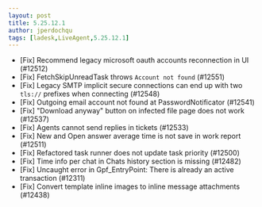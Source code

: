 ```yaml
---
layout: post
title: 5.25.12.1
author: jperdochqu
tags: [ladesk,LiveAgent,5.25.12.1]
---
```


- [Fix] Recommend legacy microsoft oauth accounts reconnection in UI (#12512)
- [Fix] FetchSkipUnreadTask throws `Account not found` (#12551)
- [Fix] Legacy SMTP implicit secure connections can end up with two `tls://` prefixes when connecting (#12548)
- [Fix] Outgoing email account not found at PasswordNotificator (#12541)
- [Fix] "Download anyway" button on infected file page does not work (#12537)
- [Fix] Agents cannot send replies in tickets (#12533)
- [Fix] New and Open answer average time is not save in work report (#12511)
- [Fix] Refactored task runner does not update task priority (#12500)
- [Fix] Time info per chat in Chats history section is missing (#12482)
- [Fix] Uncaught error in Gpf_EntryPoint: There is already an active transaction (#12311)
- [Fix] Convert template inline images to inline message attachments (#12438)
